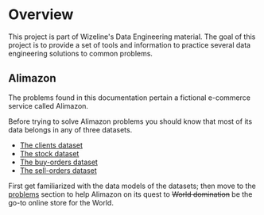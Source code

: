 # Overview

This project is part of Wizeline's Data Engineering material. The goal of this
project is to provide a set of tools and information to practice several data
engineering solutions to common problems.

## Alimazon

The problems found in this documentation pertain a fictional e-commerce service
called Alimazon.

Before trying to solve Alimazon problems you should know that most of its data
belongs in any of three datasets.

  * [The clients dataset](specs/clients/)
  * [The stock dataset](specs/stock/)
  * [The buy-orders dataset](specs/buy_orders/)
  * [The sell-orders dataset](specs/sell_orders/)

First get familiarized with the data models of the datasets; then move to the
[problems](problems/) section to help Alimazon on its quest to ~~World
domination~~ be the go-to online store for the World.
